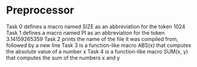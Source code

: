 # Preprocessor
Task 0 defines a macro named SIZE as an abbreviation for the token 1024
Task 1 defines a macro named PI as an abbreviation for the token 3.14159265359
Task 2 prints the name of the file it was compiled from, followed by a new line
Task 3 is a function-like macro ABS(x) that computes the absolute value of a number x
Task 4 is a function-like macro SUM(x, y) that computes the sum of the numbers x and y

